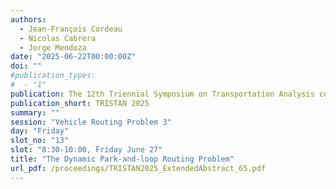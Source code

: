 ```yaml
---
authors:
  - Jean-François Cordeau
  - Nicolas Cabrera
  - Jorge Mendoza
date: "2025-06-22T00:00:00Z"
doi: ""
#publication_types:
#  - "1"
publication: The 12th Triennial Symposium on Transportation Analysis conference
publication_short: TRISTAN 2025
summary: ""
session: "Vehicle Routing Problem 3"
day: "Friday"
slot_no: "13"
slot: "8:30-10:00, Friday June 27"
title: "The Dynamic Park-and-loop Routing Problem"
url_pdf: /proceedings/TRISTAN2025_ExtendedAbstract_65.pdf
---
```

